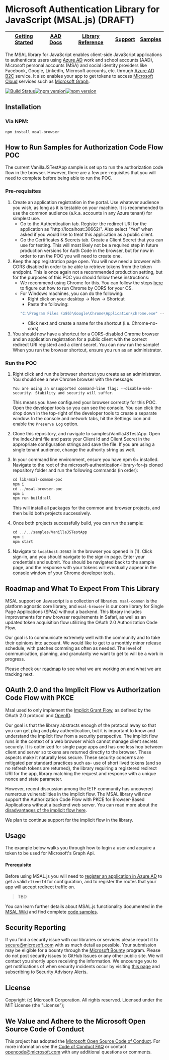 
Microsoft Authentication Library for JavaScript (MSAL.js) (DRAFT)
=========================================================

| [Getting Started](https://docs.microsoft.com/en-us/azure/active-directory/develop/guidedsetups/active-directory-javascriptspa)| [AAD Docs](https://aka.ms/aaddevv2) | [Library Reference](https://htmlpreview.github.io/?https://raw.githubusercontent.com/AzureAD/microsoft-authentication-library-for-js/blob/dev/lib/msal-core/docs/classes/_useragentapplication_.useragentapplication.html) | [Support](README.md#community-help-and-support) | [Samples](https://github.com/AzureAD/microsoft-authentication-library-for-js/wiki/Samples)
| --- | --- | --- | --- | --- |


The MSAL library for JavaScript enables client-side JavaScript applications to authenticate users using [Azure AD](https://docs.microsoft.com/en-us/azure/active-directory/develop/v2-overview) work and school accounts (AAD), Microsoft personal accounts (MSA) and social identity providers like Facebook, Google, LinkedIn, Microsoft accounts, etc. through [Azure AD B2C](https://docs.microsoft.com/en-us/azure/active-directory-b2c/active-directory-b2c-overview#identity-providers) service. It also enables your app to get tokens to access [Microsoft Cloud](https://www.microsoft.com/enterprise) services such as [Microsoft Graph](https://graph.microsoft.io).

[![Build Status](https://travis-ci.org/AzureAD/microsoft-authentication-library-for-js.png?branch=dev)](https://travis-ci.org/AzureAD/microsoft-authentication-library-for-js)[![npm version](https://img.shields.io/npm/v/msal.svg?style=flat)](https://www.npmjs.com/package/msal)[![npm version](https://img.shields.io/npm/dm/msal.svg)](https://nodei.co/npm/msal/)

## Installation
### Via NPM:

    npm install msal-browser

## How to Run Samples for Authorization Code Flow POC
The current VanillaJSTestApp sample is set up to run the authorization code flow in the browser. However, there are a few pre-requisites that you will need to complete before being able to run the POC. 

### Pre-requisites

1. Create an application registration in the portal. Use whatever audience you wish, as long as it is testable on your machine. It is recommended to use the common audience (a.k.a. accounts in any Azure tenant) for simplest use.
    - Go to the Authentication tab. Register the redirect URI for the application as "http://localhost:30662/". Also select "Yes" when asked if you would like to treat this application as a public client.
    - Go the Certificates & Secrets tab. Create a Client Secret that you can use for testing. This will most likely not be a required step in future production versions for Auth Code in the browser, but for now in order to run the POC you will need to create one.
2. Keep the app registration page open. You will now need a browser with CORS disabled in order to be able to retrieve tokens from the token endpoint. This is once again not a recommended production setting, but for the purposes of this POC you should follow these instructions:
    - We recommend using Chrome for this. You can follow the steps [here](https://alfilatov.com/posts/run-chrome-without-cors/) to figure out how to run Chrome by CORS for your OS.
    - For Windows machines, you can do the following:
        - Right click on your desktop -> New -> Shortcut
        - Paste the following: 
        ```javascript
        "C:\Program Files (x86)\Google\Chrome\Application\chrome.exe" --disable-web-security --disable-gpu --user-data-dir=~/chromeTemp
        ```
        - Click next and create a name for the shortcut (i.e. Chrome-no-cors)
3. You should now have a shortcut for a CORS-disabled Chrome browser and an application registration for a public client with the correct redirect URI registerd and a client secret. You can now run the sample! When you run the browser shortcut, ensure you run as an administrator.

### Run the POC

1. Right click and run the browser shortcut you create as an administrator. You should see a new Chrome browser with the message:
    ```
    You are using an unsupported command-line flag: --disable-web-security. Stability and security will suffer.
    ```
    This means you have configured your browser correctly for this POC. Open the developer tools so you can see the console. You can click the drop down in the top-right of the developer tools to create a separate window. In the console and network tabs, hit the Settings icon and enable the `Preserve Log` option.

2. Clone this repository, and navigate to samples/VanillaJSTestApp. Open the index.html file and paste your Client Id and Client Secret in the appropriate configuration strings and save the file. If you are using a single tenant audience, change the authority string as well.

3. In your command line environment, ensure you have npm 6+ installed. Navigate to the root of the microsoft-authentication-library-for-js cloned repository folder and run the following commands (in order):
    ```javascript
    cd lib/msal-common-poc
    npm i
    cd ../msal-browser-poc
    npm i
    npm run build:all
    ```
    This will install all packages for the common and browser projects, and then build both projects successively.

4. Once both projects successfully build, you can run the sample:
    ```javascript
    cd ../../samples/VanillaJSTestApp
    npm i
    npm start
    ```

5. Navigate to `localhost:30662` in the browser you opened in (1). Click sign-in, and you should navigate to the sign-in page. Enter your credentials and submit. You should be navigated back to the sample page, and the response with your tokens will eventually appear in the console window of your Chrome developer tools.

## Roadmap and What To Expect From This Library
MSAL support on Javascript is a collection of libraries. `msal-common` is the platform agnostic core library, and `msal-browser` is our core library for Single Page Applications (SPAs) without a backend. This library includes improvements for new browser requirements in Safari, as well as an updated token acquisition flow utilizing the OAuth 2.0 Authorization Code Flow.

Our goal is to communicate extremely well with the community and to take their opinions into account. We would like to get to a monthly minor release schedule, with patches comming as often as needed.  The level of communication, planning, and granularity we want to get to will be a work in progress.

Please check our [roadmap](https://github.com/AzureAD/microsoft-authentication-library-for-js/wiki#roadmap) to see what we are working on and what we are tracking next.

## OAuth 2.0 and the Implicit Flow vs Authorization Code Flow with PKCE
Msal used to only implement the [Implicit Grant Flow](https://docs.microsoft.com/en-us/azure/active-directory/develop/v2-oauth2-implicit-grant-flow), as defined by the OAuth 2.0 protocol and [OpenID](https://docs.microsoft.com/en-us/azure/active-directory/develop/v2-protocols-oidc).

Our goal is that the library abstracts enough of the protocol away so that you can get plug and play authentication, but it is important to know and understand the implicit flow from a security perspective.
The implicit flow runs in the context of a web browser which cannot manage client secrets securely. It is optimized for single page apps and has one less hop between client and server so tokens are returned directly to the browser. These aspects make it naturally less secure.
These security concerns are mitigated per standard practices such as- use of short lived tokens (and so no refresh tokens are returned), the library requiring a registered redirect URI for the app, library matching the request and response with a unique nonce and state parameter.

However, recent discussion among the IETF community has uncovered numerous vulnerabilities in the implicit flow. The MSAL library will now support the Authorization Code Flow with PKCE for Browser-Based Applications without a backend web server. You can read more about the [disadvantages of the implicit flow here](https://tools.ietf.org/html/draft-ietf-oauth-browser-based-apps-04#section-9.8.6).

We plan to continue support for the implicit flow in the library.

## Usage
The example below walks you through how to login a user and acquire a token to be used for Microsoft's Graph Api.

#### Prerequisite

Before using MSAL.js you will need to [register an application in Azure AD](https://docs.microsoft.com/en-us/azure/active-directory/develop/quickstart-register-app) to get a valid `clientId` for configuration, and to register the routes that your app will accept redirect traffic on.

> TBD

You can learn further details about MSAL.js functionality documented in the [MSAL Wiki](https://github.com/AzureAD/microsoft-authentication-library-for-js/wiki) and find complete [code samples](https://github.com/AzureAD/microsoft-authentication-library-for-js/wiki/Samples).

## Security Reporting

If you find a security issue with our libraries or services please report it to [secure@microsoft.com](mailto:secure@microsoft.com) with as much detail as possible. Your submission may be eligible for a bounty through the [Microsoft Bounty](http://aka.ms/bugbounty) program. Please do not post security issues to GitHub Issues or any other public site. We will contact you shortly upon receiving the information. We encourage you to get notifications of when security incidents occur by visiting [this page](https://technet.microsoft.com/en-us/security/dd252948) and subscribing to Security Advisory Alerts.

## License

Copyright (c) Microsoft Corporation.  All rights reserved. Licensed under the MIT License (the "License");

## We Value and Adhere to the Microsoft Open Source Code of Conduct

This project has adopted the [Microsoft Open Source Code of Conduct](https://opensource.microsoft.com/codeofconduct/). For more information see the [Code of Conduct FAQ](https://opensource.microsoft.com/codeofconduct/faq/) or contact [opencode@microsoft.com](mailto:opencode@microsoft.com) with any additional questions or comments.
